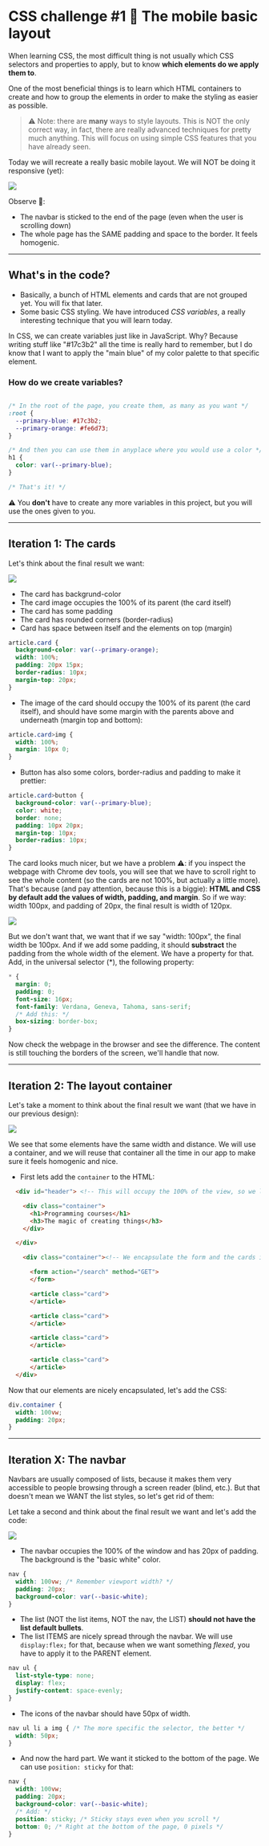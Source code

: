 # CSS challenge #1 📱 The mobile basic layout

When learning CSS, the most difficult thing is not usually which CSS selectors and properties to apply, but to know **which elements do we apply them to**. 

One of the most beneficial things is to learn which HTML containers to create and how to group the elements in order to make the styling as easier as possible. 

> ⚠️ Note: there are **many** ways to style layouts. This is NOT the only correct way, in fact, there are really advanced techniques for pretty much anything. This will focus on using simple CSS features that you have already seen.

Today we will recreate a really basic mobile layout. We will NOT be doing it responsive (yet):

![](docs/final.png)

Observe 👀:
- The navbar is sticked to the end of the page (even when the user is scrolling down)
- The whole page has the SAME padding and space to the border. It feels homogenic.

---

## What's in the code?

- Basically, a bunch of HTML elements and cards that are not grouped yet. You will fix that later.
- Some basic CSS styling. We have introduced *CSS variables*, a really interesting technique that you will learn today.

In CSS, we can create variables just like in JavaScript. Why? Because writing stuff like "#17c3b2" all the time is really hard to remember, but I do know that I want to apply the "main blue" of my color palette to that specific element.

### How do we create variables?

```css

/* In the root of the page, you create them, as many as you want */
:root {
  --primary-blue: #17c3b2;
  --primary-orange: #fe6d73;
}

/* And then you can use them in anyplace where you would use a color */
h1 {
  color: var(--primary-blue);
}

/* That's it! */

```

⚠️ You **don't** have to create any more variables in this project, but you will use the ones given to you.

---

## Iteration 1: The cards

Let's think about the final result we want:

![](docs/card.png)

- The card has backgrund-color
- The card image occupies the 100% of its parent (the card itself)
- The card has some padding
- The card has rounded corners (border-radius)
- Card has space between itself and the elements on top (margin)

```css
article.card {
  background-color: var(--primary-orange);
  width: 100%;
  padding: 20px 15px;
  border-radius: 10px;
  margin-top: 20px;
}
```

- The image of the card should occupy the 100% of its parent (the card itself), and should have some margin with the parents above and underneath (margin top and bottom):

```css
article.card>img {
  width: 100%;
  margin: 10px 0;
}
```

- Button has also some colors, border-radius and padding to make it prettier:
```css
article.card>button {
  background-color: var(--primary-blue);
  color: white;
  border: none;
  padding: 10px 20px; 
  margin-top: 10px;
  border-radius: 10px;
}
```
The card looks much nicer, but we have a problem ⚠️: if you inspect the webpage with Chrome dev tools, you will see that we have to scroll right to see the whole content (so the cards are not 100%, but actually a little more). That's because (and pay attention, because this is a biggie): **HTML and CSS by default add the values of width, padding, and margin**. So if we way: width 100px, and padding of 20px, the final result is width of 120px. 

![](docs/box-sizing.png)

But we don't want that, we want that if we say "width: 100px", the final width be 100px. And if we add some padding, it should **substract** the padding from the whole width of the element. We have a property for that. Add, in the universal selector (*), the following property:

```css
* {
  margin: 0;
  padding: 0;
  font-size: 16px;
  font-family: Verdana, Geneva, Tahoma, sans-serif;
  /* Add this: */
  box-sizing: border-box;
}
```

Now check the webpage in the browser and see the difference. The content is still touching the borders of the screen, we'll handle that now.

---

## Iteration 2: The layout container

Let's take a moment to think about the final result we want (that we have in our previous design):

![](docs/container.png)

We see that some elements have the same width and distance. We will use a container, and we will reuse that container all the time in our app to make sure it feels homogenic and nice.

- First lets add the <code>container</code> to the HTML:

```html
  <div id="header"> <!-- This will occupy the 100% of the view, so we leave it OUTSIDE of the container -->

    <div class="container">
      <h1>Programming courses</h1>
      <h3>The magic of creating things</h3>
    </div>

  </div>

  ````
```html
    <div class="container"><!-- We encapsulate the form and the cards in the container-->

      <form action="/search" method="GET">
      </form>

      <article class="card">
      </article>

      <article class="card">
      </article>

      <article class="card">
      </article>

      <article class="card">
      </article>
  </div>
```

Now that our elements are nicely encapsulated, let's add the CSS:
```css
div.container {
  width: 100vw;
  padding: 20px;
}
```

---
## Iteration X: The navbar

Navbars are usually composed of lists, because it makes them very accessible to people browsing through a screen reader (blind, etc.). But that doesn't mean we WANT the list styles, so let's get rid of them:

Let take a second and think about the final result we want and let's add the code:

![](docs/navbar.png)

- The navbar occupies the 100% of the window and has 20px of padding. The background is the "basic white" color.

```css
nav {
  width: 100vw; /* Remember viewport width? */
  padding: 20px;
  background-color: var(--basic-white);
}
```

- The list (NOT the list items, NOT the nav, the LIST) **should not have the list default bullets**.
- The list ITEMS are nicely spread through the navbar. We will use <code>display:flex;</code> for that, because when we want something *flexed*, you have to apply it to the PARENT element.

```css
nav ul {
  list-style-type: none;
  display: flex;
  justify-content: space-evenly;
}
```

- The icons of the navbar should have 50px of width.

```css
nav ul li a img { /* The more specific the selector, the better */
  width: 50px;
}
```

- And now the hard part. We want it sticked to the bottom of the page. We can use <code>position: sticky</code> for that:

```css
nav {
  width: 100vw;
  padding: 20px;
  background-color: var(--basic-white);
  /* Add: */
  position: sticky; /* Sticky stays even when you scroll */
  bottom: 0; /* Right at the bottom of the page, 0 pixels */
}
```













